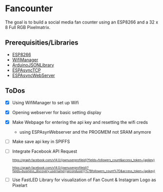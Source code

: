 # Fancounter

The goal is to build a social media fan counter using an ESP8266 and a 32 x 8 Full RGB Pixelmatrix.

## Prerequisities/Libraries

- [ESP8266](https://arduino.esp8266.com/stable/package_esp8266com_index.json)
- [WifiManager](https://github.com/tzapu/WiFiManager)
- [ArduinoJSONLibrary](https://github.com/bblanchon/ArduinoJson)
- [ESPAsyncTCP](https://github.com/me-no-dev/ESPAsyncTCP)
- [ESPAsyncWebServer](https://github.com/me-no-dev/ESPAsyncWebServer)


## ToDos

- [x] Using WifiManager to set up Wifi
- [x] Opening webserver for basic setting display
- [x] Make Webpage for entering the api key and resetting the wifi creds
    - using ESPAsynWebserver and the PROGMEM not SRAM anymore
- [ ] Make save api key in SPIFFS
- [ ] Integrate Facebook API Request

    <sub><sup>https://graph.facebook.com/v14.0/{ownuserprofileid}?fields=followers_count&access_token={apikey}</sub></sup>

    <sub><sup>https://graph.facebook.com/v14.0/{ownuserprofileid}?fields=business_discovery.username({seconduser})%7Bfollowers_count%7D&access_token={apikey}</sub></sup>


- [ ] Use FastLED Library for visualization of Fan Count & Instagram Logo as Pixelart

